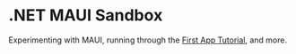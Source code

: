 # .NET MAUI Sandbox

Experimenting with MAUI, running through the [First App Tutorial](https://dotnet.microsoft.com/en-us/learn/maui/first-app-tutorial), and more.
